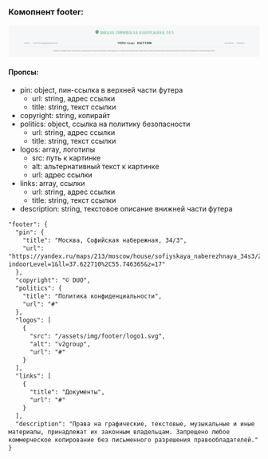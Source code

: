 ### Комопнент footer:
![screenshot](./screen.jpg?raw=true "Скриншот")

#### Пропсы:
- pin: object, пин-ссылка в верхней части футера
  - url: string, адрес ссылки
  - title: string, текст ссылки
- copyright: string, копирайт
- politics: object, ссылка на политику безопасности
  - url: string, адрес ссылки
  - title: string, текст ссылки
- logos: array, логотипы
  - src: путь к картинке
  - alt: альтернативный текст к картинке
  - url: адрес ссылки
- links: array, ссылки
  - url: string, адрес ссылки
  - title: string, текст ссылки
- description: string, текстовое описание внижней части футера

```
"footer": {
  "pin": {
    "title": "Москва, Софийская набережная, 34/3",
    "url": "https://yandex.ru/maps/213/moscow/house/sofiyskaya_naberezhnaya_34s3/Z04YcAViTkQGQFtvfXt1d39lYQ==/?indoorLevel=1&ll=37.622710%2C55.746365&z=17"
  },
  "copyright": "© DUO",
  "politics": {
    "title": "Политика конфиденциальности",
    "url": "#"
  },
  "logos": [
    {
      "src": "/assets/img/footer/logo1.svg",
      "alt": "v2group",
      "url": "#"
    }
  ],
  "links": [
    {
      "title": "Документы",
      "url": "#"
    }
  ],
  "description": "Права на графические, текстовые, музыкальные и иные материалы, принадлежат их законным владельцам. Запрещено любое коммерческое копирование без письменного разрешения правообладателей."
}
```
